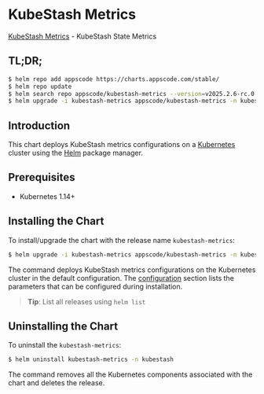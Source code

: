 # KubeStash Metrics

[KubeStash Metrics](https://github.com/kubestash) - KubeStash State Metrics

## TL;DR;

```bash
$ helm repo add appscode https://charts.appscode.com/stable/
$ helm repo update
$ helm search repo appscode/kubestash-metrics --version=v2025.2.6-rc.0
$ helm upgrade -i kubestash-metrics appscode/kubestash-metrics -n kubestash --create-namespace --version=v2025.2.6-rc.0
```

## Introduction

This chart deploys KubeStash metrics configurations on a [Kubernetes](http://kubernetes.io) cluster using the [Helm](https://helm.sh) package manager.

## Prerequisites

- Kubernetes 1.14+

## Installing the Chart

To install/upgrade the chart with the release name `kubestash-metrics`:

```bash
$ helm upgrade -i kubestash-metrics appscode/kubestash-metrics -n kubestash --create-namespace --version=v2025.2.6-rc.0
```

The command deploys KubeStash metrics configurations on the Kubernetes cluster in the default configuration. The [configuration](#configuration) section lists the parameters that can be configured during installation.

> **Tip**: List all releases using `helm list`

## Uninstalling the Chart

To uninstall the `kubestash-metrics`:

```bash
$ helm uninstall kubestash-metrics -n kubestash
```

The command removes all the Kubernetes components associated with the chart and deletes the release.


